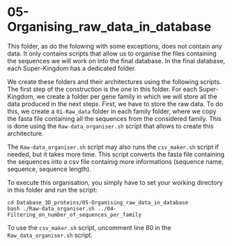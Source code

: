 # 05-Organising_raw_data_in_database

This folder, as do the folowing with some exceptions, does not contain any data. It only contains scripts that allow us to organise the files containing the sequences we will work on into the final database.
In the final database, each Super-Kingdom has a dedicated folder.

We create these folders and their architectures using the following scripts. The first step of the construction is the one in this folder.
For each Super-Kingdom, we create a folder per gene family in which we will store all the data produced in the next steps.
First, we have to store the raw data. To do this, we create a `01-Raw_data` folder in each family folder, where we copy the fasta file containing all the sequences from the considered family. This is done using the `Raw-data_organiser.sh` script that allows to  create this architecture.

The `Raw-data_organiser.sh` script may also runs the `csv_maker.sh` script if needed, but it takes more time. This script converts the fasta file containing the sequences into a csv file containig more informations (sequence name, sequence, sequence length).

To execute this organisation, you simply have to set your working directory in this folder and run the script: 
```
cd Database_3D_proteins/05-Organising_raw_data_in_database
bash ./Raw-data_organiser.sh ../04-Filtering_on_number_of_sequences_per_family
```
To use the `csv_maker.sh` script, uncomment line 80 in the `Raw_data_organiser.sh` script.